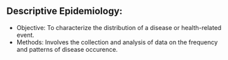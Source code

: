 ## Descriptive Epidemiology:
 - Objective: To characterize the distribution of a disease or health-related event.
 - Methods: Involves the collection and analysis of data on the frequency and patterns of disease occurence.
